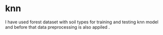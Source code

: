# knn
I have used forest dataset with soil types for training and testing knn model and before that data preprocessing is also appiled .

